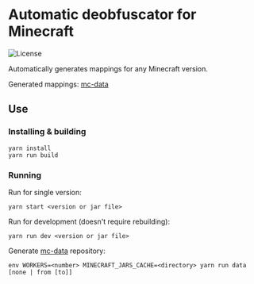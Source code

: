 # Automatic deobfuscator for Minecraft
![License](https://img.shields.io/github/license/skyrising/mc-deobfuscator.svg)

Automatically generates mappings for any Minecraft version.

Generated mappings: [mc-data](https://github.com/skyrising/mc-data)

## Use
### Installing & building
```shell
yarn install
yarn run build
```

### Running
Run for single version:
```shell
yarn start <version or jar file>
```

Run for development (doesn't require rebuilding):
```shell
yarn run dev <version or jar file>
```

Generate [mc-data](https://github.com/skyrising/mc-data) repository:
```shell
env WORKERS=<number> MINECRAFT_JARS_CACHE=<directory> yarn run data [none | from [to]]
```
